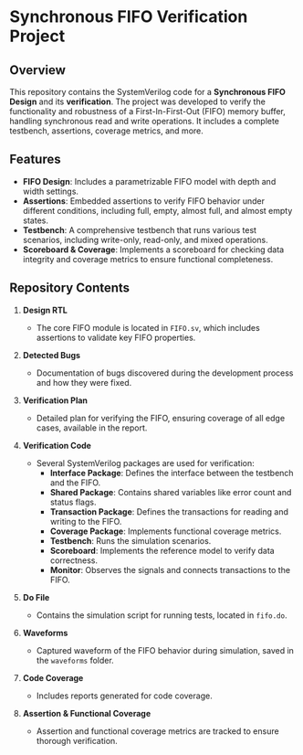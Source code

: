 # Synchronous FIFO Verification Project

## Overview

This repository contains the SystemVerilog code for a **Synchronous FIFO Design** and its **verification**. The project was developed to verify the functionality and robustness of a First-In-First-Out (FIFO) memory buffer, handling synchronous read and write operations. It includes a complete testbench, assertions, coverage metrics, and more.

## Features

- **FIFO Design**: Includes a parametrizable FIFO model with depth and width settings.
- **Assertions**: Embedded assertions to verify FIFO behavior under different conditions, including full, empty, almost full, and almost empty states.
- **Testbench**: A comprehensive testbench that runs various test scenarios, including write-only, read-only, and mixed operations.
- **Scoreboard & Coverage**: Implements a scoreboard for checking data integrity and coverage metrics to ensure functional completeness.

## Repository Contents

1. **Design RTL**  
   - The core FIFO module is located in `FIFO.sv`, which includes assertions to validate key FIFO properties.
   
2. **Detected Bugs**  
   - Documentation of bugs discovered during the development process and how they were fixed.

3. **Verification Plan**  
   - Detailed plan for verifying the FIFO, ensuring coverage of all edge cases, available in the report.

4. **Verification Code**  
   - Several SystemVerilog packages are used for verification:
     - **Interface Package**: Defines the interface between the testbench and the FIFO.
     - **Shared Package**: Contains shared variables like error count and status flags.
     - **Transaction Package**: Defines the transactions for reading and writing to the FIFO.
     - **Coverage Package**: Implements functional coverage metrics.
     - **Testbench**: Runs the simulation scenarios.
     - **Scoreboard**: Implements the reference model to verify data correctness.
     - **Monitor**: Observes the signals and connects transactions to the FIFO.

5. **Do File**  
   - Contains the simulation script for running tests, located in `fifo.do`.

6. **Waveforms**  
   - Captured waveform of the FIFO behavior during simulation, saved in the `waveforms` folder.

7. **Code Coverage**  
   - Includes reports generated for code coverage.

8. **Assertion & Functional Coverage**  
   - Assertion and functional coverage metrics are tracked to ensure thorough verification.
